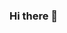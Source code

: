 ### Hi there 👋

<!--
**fsanchez334/fsanchez334** is a ✨ _special_ ✨ repository because its `README.md` (this file) appears on your GitHub profile.

My name is Fernando Flores! I am a recent college graduate that studied Computer Science and Psychology. With these two fields of interest, I decided to focus on artificial intelligence. Through my course study, I began working on programs that implement machine learning models and AI algorithms. 

- 🔭 I’m currently working on projects centered around artificial intellginece and data science (wrangling data and data manipulation)
- 🌱 I’m currently refreshing myself on concepts related to Calculus and linear algebra. 
